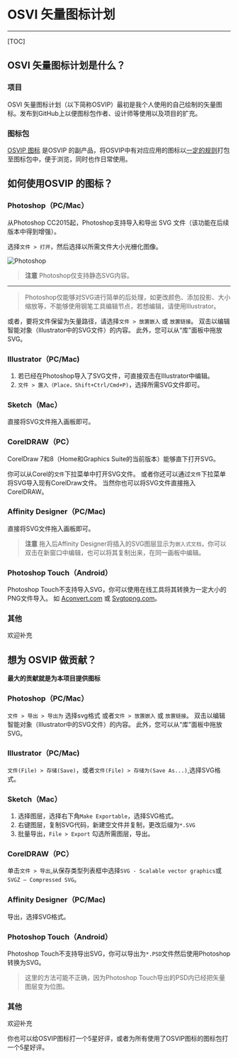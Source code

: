 # OSVI 矢量图标计划
---
[TOC]

## OSVI 矢量图标计划是什么？
### 项目
OSVI 矢量图标计划（以下简称OSVIP）最初是我个人使用的自己绘制的矢量图标。发布到GitHub上以便图标包作者、设计师等使用以及项目的扩充。
### 图标包
[OSVIP 图标](https://www.coolapk.com/apk/192340) 是OSVIP 的副产品，将OSVIP中有对应应用的图标以[一定的规则]()打包至图标包中，便于浏览，同时也作日常使用。

## 如何使用OSVIP 的图标？
### Photoshop（PC/Mac）
从Photoshop CC2015起，Photoshop支持导入和导出 SVG 文件（该功能在后续版本中得到增强）。

选择`文件 > 打开`，然后选择以所需文件大小光栅化图像。

![Photoshop](https://i.loli.net/2018/07/09/5b437cf77415f.jpg)

> **注意** 
> Photoshop仅支持静态SVG内容。
> 
-------
> Photoshop仅能够对SVG进行简单的后处理，如更改颜色、添加投影、大小缩放等，不能够使用钢笔工具编辑节点，若想编辑，请使用Illustrator。

或者，要将文件保留为矢量路径，请选择`文件 > 放置嵌入` 或 `放置链接`。 双击以编辑智能对象（Illustrator中的SVG文件）的内容。 此外，您可以从“库”面板中拖放SVG。

### Illustrator（PC/Mac)
1. 若已经在Photoshop导入了SVG文件，可直接双击在Illustrator中编辑。
2. `文件 > 置入（Place，Shift+Ctrl/Cmd+P)`，选择所需SVG文件即可。

### Sketch（Mac）
直接将SVG文件拖入画板即可。

### CorelDRAW（PC）
CorelDraw 7和8（Home和Graphics Suite的当前版本）能够直下打开SVG。

你可以从Corel的`文件`下拉菜单中打开SVG文件。
或者你还可以通过`文件`下拉菜单将SVG导入现有CorelDraw文件。 当然你也可以将SVG文件直接拖入CorelDRAW。

### Affinity Designer（PC/Mac)
直接将SVG文件拖入画板即可。
> **注意** 
> 拖入后Affinity Designer将插入的SVG图层显示为`嵌入式文档`，你可以双击在新窗口中编辑，也可以将其复制出来，在同一画板中编辑。

### Photoshop Touch（Android）
Photoshop Touch不支持导入SVG，你可以使用在线工具将其转换为一定大小的PNG文件导入。
如 [Aconvert.com](https://www.aconvert.com/cn/image/svg-to-png/) 或 [Svgtopng.com](https://svgtopng.com/zh/)。

### 其他
欢迎补充

## 想为 OSVIP 做贡献？
 **最大的贡献就是为本项目提供图标**
### Photoshop（PC/Mac）
`文件 > 导出 > 导出为` 选择svg格式
或者`文件 > 放置嵌入` 或 `放置链接`。 双击以编辑智能对象（Illustrator中的SVG文件）的内容。 此外，您可以从“库”面板中拖放SVG。

### Illustrator（PC/Mac)
`文件(File) > 存储(Save)`，或者`文件(File) > 存储为(Save As...)`,选择SVG格式。

### Sketch（Mac）
1. 选择图层，选择右下角`Make Exportable`，选择SVG格式。
2. 右键图层，复制SVG代码，新建空文件并复制，更改后缀为`*.SVG`
3. 批量导出，`File > Export` 勾选所需图层，导出。

### CorelDRAW（PC）
单击`文件 > 导出`,从保存类型列表框中选择`SVG - Scalable vector graphics`或`SVGZ – Compressed SVG`。

### Affinity Designer（PC/Mac)
导出，选择SVG格式。

### Photoshop Touch（Android）
Photoshop Touch不支持导出SVG，你可以导出为`*.PSD`文件然后使用Photoshop转换为SVG。
> 这里的方法可能不正确，因为Photoshop Touch导出的PSD内已经把矢量图层变为位图。

### 其他
欢迎补充

你也可以给OSVIP图标打一个5星好评，或者为所有使用了OSVIP图标的图标包打一个5星好评。

